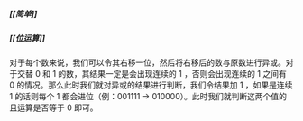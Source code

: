 ##### [[简单]]
##### [[位运算]]

对于每个数来说，我们可以令其右移一位，然后将右移后的数与原数进行异或。对于交替 $0$ 和 $1$ 的数，其结果一定是会出现连续的 $1$ ，否则会出现连续的 $1$ 之间有 $0$ 的情况。那么此时我们就对异或的结果进行判断，我们令结果加 $1$ ，如果是连续 $1$ 的话则每个 $1$ 都会进位（例：001111 -> 010000）。此时我们就判断这两个值的且运算是否等于 $0$ 即可。